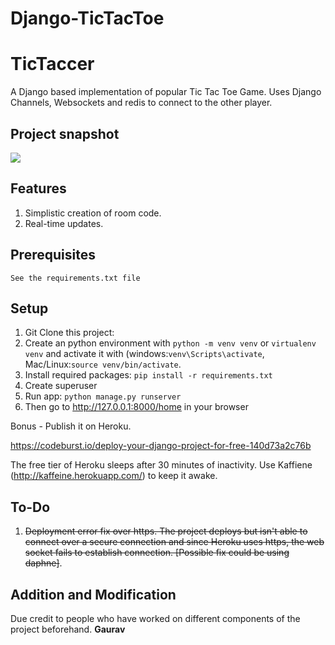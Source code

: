 # Django-TicTacToe


# TicTaccer
A Django based implementation of popular Tic Tac Toe Game. Uses Django Channels, Websockets and redis to connect to the other player.

<h2>Project snapshot</h2>
<img src="./tictac.gif?raw=true">



## Features
1. Simplistic creation of room code.
2. Real-time updates. 


<h2>Prerequisites</h2>
<code>See the requirements.txt file</code>

## Setup
1. Git Clone this project:
2. Create an python environment with ```python -m venv venv``` or ```virtualenv venv``` and activate it with (windows:```venv\Scripts\activate```, Mac/Linux:```source venv/bin/activate```.
3. Install required packages: ``` pip install -r requirements.txt ```
4. Create superuser
5. Run app: ``` python manage.py runserver ```
6. Then go to http://127.0.0.1:8000/home in your browser

Bonus - Publish it on Heroku.

https://codeburst.io/deploy-your-django-project-for-free-140d73a2c76b

The free tier of Heroku sleeps after 30 minutes of inactivity. Use Kaffiene (http://kaffeine.herokuapp.com/) to keep it awake. 

## To-Do
1. ~~Deployment error fix over https. The project deploys but isn't able to connect over a secure connection and since Heroku uses https, the web socket fails to establish connection. [Possible fix could be using daphne]~~. 



## Addition and Modification
Due credit to people who have worked on different components of the project beforehand. **Gaurav**
